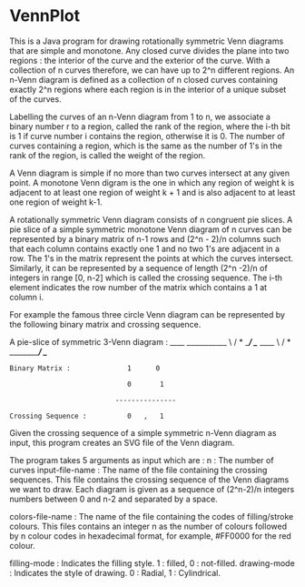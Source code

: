 VennPlot
========

This is a Java program for drawing rotationally symmetric Venn diagrams that are simple and monotone. Any closed curve divides the plane into two regions : the interior of the curve and the exterior of the curve. With a collection of n curves therefore, we can have up to 2^n different regions. An n-Venn diagram is defined as a collection of n closed curves containing exactly 2^n regions where each region is in the interior of a unique subset of the curves.

Labelling the curves of an n-Venn diagram from 1 to n, we associate a binary number r to a region, called the rank of the region, where the i-th bit is 1 if curve number i contains the region, otherwise it is 0. The number of curves containing a region, which is the same as the number of 1's in the rank of the region, is called the weight of the region.

A Venn diagram is simple if no more than two curves intersect at any given point. A monotone Venn digram is the one in which any region of weight k is adjacent to at least one region of weight k + 1 and is also adjacent to at least one region of weight k-1.

A rotationally symmetric Venn diagram consists of n congruent pie slices. A pie slice of a simple symmetric monotone Venn diagram of n curves can be represented by a binary matrix of n-1 rows and (2^n - 2)/n columns such that each column contains exactly one 1 and no two 1's are adjacent in a row. The 1's in the matrix represent the points at which the curves intersect. Similarly, it can be represented by a sequence of length (2^n -2)/n of integers in range [0, n-2] which is called the crossing sequence. The i-th element indicates the row number of the matrix which contains a 1 at column i. 

For example the famous three circle Venn diagram can be represented by the following binary matrix and crossing sequence.

   A pie-slice of symmetric 3-Venn diagram : 
                            ____   ___________
                                \ /
                                 *
                            ____/ \____   ____
                                       \ /
                                        *
                            ___________/ \____
                            
    Binary Matrix :              1      0          
                            
                                 0       1
                                 
                              ---------------
                                 
    Crossing Sequence :          0   ,   1  

Given the crossing sequence of a simple symmetric n-Venn diagram as input, this program creates an SVG file of the Venn diagram.

The program takes 5 arguments as input which are :
n : The number of curves
input-file-name : The name of the file containing the crossing sequences.
This file contains the crossing sequence of the Venn diagrams we want to draw.
Each diagram is given as a sequence of (2^n-2)/n integers numbers between 0 and n-2 and separated by a space.

colors-file-name : The name of the file containing the codes of filling/stroke colours.
This files contains an integer n as the number of colours followed by n colour codes in hexadecimal format, for example, #FF0000 for the red colour. 

filling-mode : Indicates the filling style. 1 : filled, 0 : not-filled.
drawing-mode : Indicates the style of drawing. 0 : Radial, 1 : Cylindrical.
